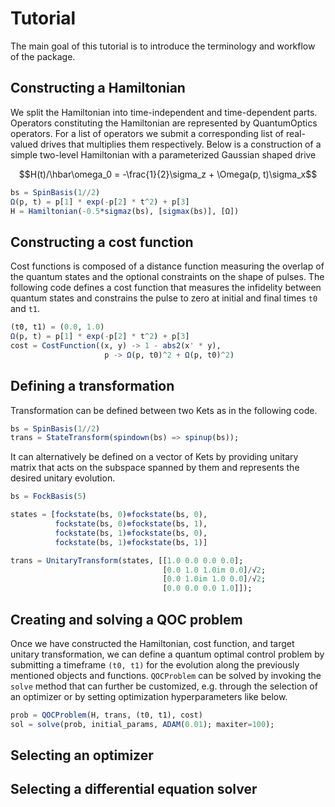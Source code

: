 # Tutorial

The main goal of this tutorial is to introduce the terminology and workflow of the package.

## Constructing a Hamiltonian

We split the Hamiltonian into time-independent and time-dependent parts. Operators constituting the Hamiltonian are represented by QuantumOptics operators. For a list of operators we submit a corresponding list of real-valued drives that multiplies them respectively. Below is a construction of a simple two-level Hamiltonian with a parameterized Gaussian shaped drive

$$H(t)/\hbar\omega_0 = -\frac{1}{2}\sigma_z + \Omega(p, t)\sigma_x$$

```julia
bs = SpinBasis(1//2)
Ω(p, t) = p[1] * exp(-p[2] * t^2) + p[3]
H = Hamiltonian(-0.5*sigmaz(bs), [sigmax(bs)], [Ω])
```

## Constructing a cost function

Cost functions is composed of a distance function measuring the overlap of the quantum states and the optional constraints on the shape of pulses. The following code defines a cost function that measures the infidelity between quantum states and constrains the pulse to zero at initial and final times `t0` and `t1`.

```julia
(t0, t1) = (0.0, 1.0)
Ω(p, t) = p[1] * exp(-p[2] * t^2) + p[3]
cost = CostFunction((x, y) -> 1 - abs2(x' * y),
                     p -> Ω(p, t0)^2 + Ω(p, t0)^2)
```

## Defining a transformation

Transformation can be defined between two Kets as in the following code.

```julia
bs = SpinBasis(1//2)
trans = StateTransform(spindown(bs) => spinup(bs));
```

It can alternatively be defined on a vector of Kets by providing unitary matrix that acts on the subspace spanned by them and represents the desired unitary evolution.

```julia
bs = FockBasis(5)

states = [fockstate(bs, 0)⊗fockstate(bs, 0),
          fockstate(bs, 0)⊗fockstate(bs, 1),
          fockstate(bs, 1)⊗fockstate(bs, 0),
          fockstate(bs, 1)⊗fockstate(bs, 1)]

trans = UnitaryTransform(states, [[1.0 0.0 0.0 0.0];
                                  [0.0 1.0 1.0im 0.0]/√2;
                                  [0.0 1.0im 1.0 0.0]/√2;
                                  [0.0 0.0 0.0 1.0]]);
```

## Creating and solving a QOC problem

Once we have constructed the Hamiltonian, cost function, and target unitary transformation, we can define a quantum optimal control problem by submitting a timeframe `(t0, t1)` for the evolution along the previously mentioned objects and functions. `QOCProblem` can be solved by invoking the `solve` method that can further be customized, e.g. through the selection of an optimizer or by setting optimization hyperparameters like below.

```julia
prob = QOCProblem(H, trans, (t0, t1), cost)
sol = solve(prob, initial_params, ADAM(0.01); maxiter=100);
```

## Selecting an optimizer

## Selecting a differential equation solver

